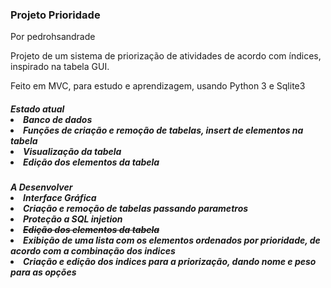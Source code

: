 <h3>Projeto Prioridade</h3>

Por pedrohsandrade

Projeto de um sistema de priorização de atividades de acordo com índices, inspirado na tabela GUI.

Feito em MVC, para estudo e aprendizagem, usando Python 3 e Sqlite3

<h5>Estado atual
<li>Banco de dados
<li>Funções de criação e remoção de tabelas, insert de elementos na tabela
<li>Visualização da tabela
<li>Edição dos elementos da tabela</li>

<h5>A Desenvolver
<li> Interface Gráfica
<li> Criação e remoção de tabelas passando parametros
<li> Proteção a SQL injetion
<li> <strike>Edição dos elementos da tabela</strike>
<li> Exibição de uma lista com os elementos ordenados por prioridade, de acordo com a combinação dos indices
<li> Criação e edição dos indices para a priorização, dando nome e peso para as opções</li>
